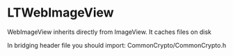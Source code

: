# LTWebImageView

WebImageView inherits directly from ImageView.
It caches files on disk

In bridging header file you should import: 
CommonCrypto/CommonCrypto.h
